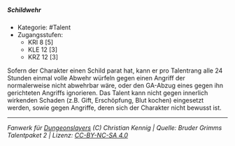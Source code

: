 <!---
Dies ist ein Fanwerk für DUNGEONSLAYERS (C) von Christian Kennig

Quellen:      [Bruder Grimms Talentpaket 2](https://www.f-space.de/ds4/downloads.html)
              [Talentbeschreibungen](https://www.f-space.de/ds4/tools-talentcards.html)
License:      [CC-BY-NC-SA 4.0](https://creativecommons.org/licenses/by-nc-sa/4.0/deed.de)
Richtlinien:  [Fanwerkrichtlinien](https://www.dungeonslayers.net/fanwerk-richtlinien/)
Autor:        Zauberlehrling
-->

##### Schildwehr

- Kategorie: #Talent
- Zugangsstufen:
  - KRI 8 [5]
  - KLE 12 [3]
  - KRZ 12 [3]

Sofern der Charakter einen Schild parat hat, kann er pro Talentrang alle 24 Stunden einmal volle Abwehr würfeln gegen einen Angriff der normalerweise nicht abwehrbar wäre, oder den GA-Abzug eines gegen ihn gerichteten Angriffs ignorieren. Das Talent kann nicht gegen innerlich wirkenden Schaden (z.B. Gift, Erschöpfung, Blut kochen) eingesetzt werden, sowie gegen Angriffe, deren sich der Charakter nicht bewusst ist.

---

_Fanwerk für [Dungeonslayers](https://www.dungeonslayers.net/) (C) Christian Kennig | Quelle: Bruder Grimms Talentpaket 2 | Lizenz: [CC-BY-NC-SA 4.0](https://creativecommons.org/licenses/by-nc-sa/4.0/deed.de)_
